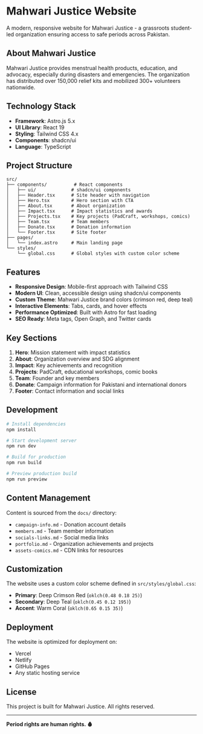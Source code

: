 # Mahwari Justice Website

A modern, responsive website for Mahwari Justice - a grassroots student-led organization ensuring access to safe periods across Pakistan.

## About Mahwari Justice

Mahwari Justice provides menstrual health products, education, and advocacy, especially during disasters and emergencies. The organization has distributed over 150,000 relief kits and mobilized 300+ volunteers nationwide.

## Technology Stack

- **Framework**: Astro.js 5.x
- **UI Library**: React 19
- **Styling**: Tailwind CSS 4.x
- **Components**: shadcn/ui
- **Language**: TypeScript

## Project Structure

```
src/
├── components/          # React components
│   ├── ui/             # shadcn/ui components
│   ├── Header.tsx      # Site header with navigation
│   ├── Hero.tsx        # Hero section with CTA
│   ├── About.tsx       # About organization
│   ├── Impact.tsx      # Impact statistics and awards
│   ├── Projects.tsx    # Key projects (PadCraft, workshops, comics)
│   ├── Team.tsx        # Team members
│   ├── Donate.tsx      # Donation information
│   └── Footer.tsx      # Site footer
├── pages/
│   └── index.astro     # Main landing page
└── styles/
    └── global.css      # Global styles with custom color scheme
```

## Features

- **Responsive Design**: Mobile-first approach with Tailwind CSS
- **Modern UI**: Clean, accessible design using shadcn/ui components
- **Custom Theme**: Mahwari Justice brand colors (crimson red, deep teal)
- **Interactive Elements**: Tabs, cards, and hover effects
- **Performance Optimized**: Built with Astro for fast loading
- **SEO Ready**: Meta tags, Open Graph, and Twitter cards

## Key Sections

1. **Hero**: Mission statement with impact statistics
2. **About**: Organization overview and SDG alignment
3. **Impact**: Key achievements and recognition
4. **Projects**: PadCraft, educational workshops, comic books
5. **Team**: Founder and key members
6. **Donate**: Campaign information for Pakistani and international donors
7. **Footer**: Contact information and social links

## Development

```bash
# Install dependencies
npm install

# Start development server
npm run dev

# Build for production
npm run build

# Preview production build
npm run preview
```

## Content Management

Content is sourced from the `docs/` directory:

- `campaign-info.md` - Donation account details
- `members.md` - Team member information
- `socials-links.md` - Social media links
- `portfolio.md` - Organization achievements and projects
- `assets-comics.md` - CDN links for resources

## Customization

The website uses a custom color scheme defined in `src/styles/global.css`:

- **Primary**: Deep Crimson Red (`oklch(0.48 0.18 25)`)
- **Secondary**: Deep Teal (`oklch(0.45 0.12 195)`)
- **Accent**: Warm Coral (`oklch(0.65 0.15 35)`)

## Deployment

The website is optimized for deployment on:

- Vercel
- Netlify
- GitHub Pages
- Any static hosting service

## License

This project is built for Mahwari Justice. All rights reserved.

---

**Period rights are human rights. 🩸**
